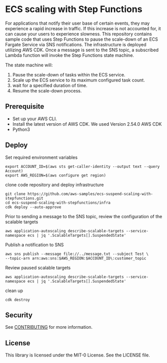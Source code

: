 # ECS scaling with Step Functions

For applications that notify their user base of certain events, they may experience a rapid increase in traffic. If this increase is not accounted for, it can cause your users to experience slowness.
This repository contains sample code that uses Step Functions to pause the scale-down of an ECS Fargate Service via SNS notifications. The infrastructure is deployed utilizing AWS CDK.
Once a message is sent to the SNS topic, a subscribed Lambda function will invoke the Step Functions state machine. 

The state machine will:

1. Pause the scale-down of tasks within the ECS service.
2. Scale up the ECS service to its maximum configured task count.
3. wait for a specified duration of time.
4. Resume the scale-down process. 

## Prerequisite

* Set up your AWS CLI. 
* Install the latest version of AWS CDK. We used Version 2.54.0 AWS CDK
* Python3  

## Deploy 

Set required environment variables
```shell
export ACCOUNT_ID=$(aws sts get-caller-identity --output text --query Account)
export AWS_REGION=$(aws configure get region)
```

clone code repository and deploy infrastructure
```shell
git clone https://github.com/aws-samples/ecs-suspend-scaling-with-stepfunctions.git
cd ecs-suspend-scaling-with-stepfunctions/infra
cdk deploy --auto-approve
```
Prior to sending a message to the SNS topic, review the configuration of the scalable targets
```shell
aws application-autoscaling describe-scalable-targets --service-namespace ecs | jq '.ScalableTargets[].SuspendedState'
```
Publish a notification to SNS
```shell
aws sns publish --message file://../message.txt --subject Test \
--topic-arn arn:aws:sns:$AWS_REGION:$ACCOUNT_ID\:customer_topic
```

Review paused scalable targets 
```shell
aws application-autoscaling describe-scalable-targets --service-namespace ecs | jq '.ScalableTargets[].SuspendedState'
```
clean up
```shell
cdk destroy
```

## Security

See [CONTRIBUTING](CONTRIBUTING.md#security-issue-notifications) for more information.

## License

This library is licensed under the MIT-0 License. See the LICENSE file.
